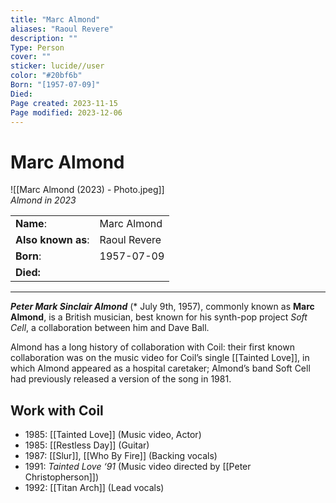 ```yaml
---
title: "Marc Almond"
aliases: "Raoul Revere"
description: ""
Type: Person
cover: ""
sticker: lucide//user
color: "#20bf6b"
Born: "[1957-07-09]"
Died: 
Page created: 2023-11-15
Page modified: 2023-12-06
---
```


# Marc Almond

![[Marc Almond (2023) - Photo.jpeg]]  
*Almond in 2023*

|  |  |
| --- | --- |
| __Name__: | Marc Almond |
| __Also known as__: | Raoul Revere |
| __Born__: | 1957-07-09 |
| __Died:__ |  |

---

*__Peter Mark Sinclair Almond__*  (\* July 9th, 1957), commonly known as __Marc Almond__, is a British musician, best known for his synth-pop project *Soft Cell*, a collaboration between him and Dave Ball.

Almond has a long history of collaboration with Coil: their first known collaboration was on the music video for Coil’s single [[Tainted Love]], in which Almond appeared as a hospital caretaker; Almond’s band Soft Cell had previously released a version of the song in 1981.

## Work with Coil

- 1985: [[Tainted Love]] (Music video, Actor)
- 1985: [[Restless Day]] (Guitar)
- 1987: [[Slur]], [[Who By Fire]] (Backing vocals)
- 1991: *Tainted Love ‘91* (Music video directed by [[Peter Christopherson]])
- 1992: [[Titan Arch]] (Lead vocals)
